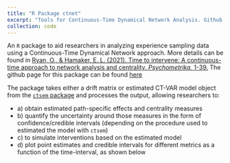 ```yaml
---
title: "R Package ctnet"
excerpt: "Tools for Continuous-Time Dynamical Network Analysis. Github page here<https://github.com/ryanoisin/ctnet>"
collection: code
---
```


An `R` package to aid researchers in analyzing experience sampling data using a Continuous-Time Dynamical Network approach.
More details can be found in [Ryan, O., & Hamaker, E. L. (2021). Time to intervene: A continuous-time approach to network analysis and centrality. *Psychometrika*, 1-39.](https://link.springer.com/article/10.1007/s11336-021-09767-0)
The github page for this package can be found [here](https://github.com/ryanoisin/ctnet) 

The package takes either a drift matrix or estimated CT-VAR model object from the [`ctsem` package](https://github.com/cdriveraus/ctsem) and processes the output, allowing researchers to:
  - a) obtain estimated path-specific effects and centrality measures 
  - b) quantify the uncertainty around those measures in the form of confidence/credible intervals (depending on the procedure used to estimated the model with `ctsem`) 
  - c) to simulate interventions based on the estimated model
  - d) plot point estimates and credible intervals for different metrics as a function of the time-interval, as shown below
  
